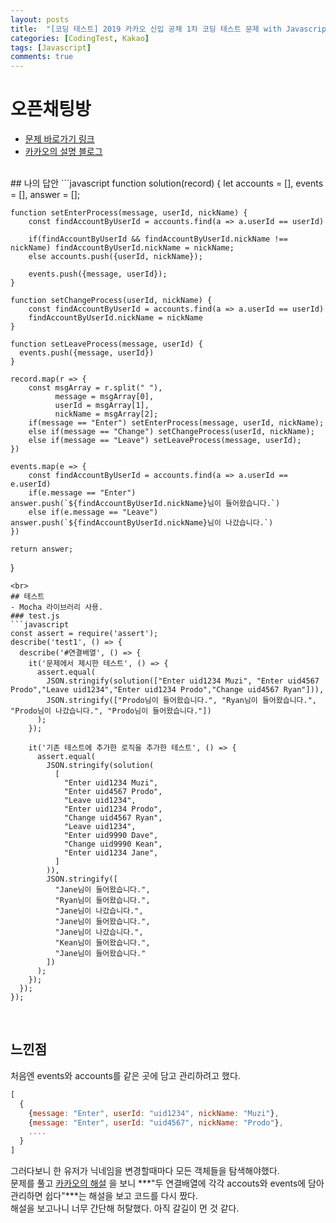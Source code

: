 ```yaml
---
layout: posts
title:  "[코딩 테스트] 2019 카카오 신입 공채 1차 코딩 테스트 문제 with Javascript"
categories: [CodingTest, Kakao]
tags: [Javascript]
comments: true
---
```



# 오픈채팅방
- [문제 바로가기 링크](https://www.welcomekakao.com/learn/courses/30/lessons/42888)
- [카카오의 설명 블로그](http://tech.kakao.com/2018/09/21/kakao-blind-recruitment-for2019-round-1/)
<br>
## 나의 답안
```javascript
function solution(record) {
    let accounts = [], events = [], answer = [];
    
    function setEnterProcess(message, userId, nickName) {
        const findAccountByUserId = accounts.find(a => a.userId == userId)

        if(findAccountByUserId && findAccountByUserId.nickName !== nickName) findAccountByUserId.nickName = nickName;
        else accounts.push({userId, nickName});
        
        events.push({message, userId});
    }
    
    function setChangeProcess(userId, nickName) {
        const findAccountByUserId = accounts.find(a => a.userId == userId)
        findAccountByUserId.nickName = nickName
    }
    
    function setLeaveProcess(message, userId) { 
      events.push({message, userId}) 
    }

    record.map(r => {
        const msgArray = r.split(" "),
              message = msgArray[0],
              userId = msgArray[1],
              nickName = msgArray[2];
        if(message == "Enter") setEnterProcess(message, userId, nickName);
        else if(message == "Change") setChangeProcess(userId, nickName);
        else if(message == "Leave") setLeaveProcess(message, userId);
    })
    
    events.map(e => {
        const findAccountByUserId = accounts.find(a => a.userId == e.userId)
        if(e.message == "Enter") answer.push(`${findAccountByUserId.nickName}님이 들어왔습니다.`)
        else if(e.message == "Leave") answer.push(`${findAccountByUserId.nickName}님이 나갔습니다.`)
    })
    
    return answer;
}
```
<br>
## 테스트
- Mocha 라이브러리 사용.
### test.js
```javascript
const assert = require('assert');
describe('test1', () => {
  describe('#연결배열', () => {
    it('문제에서 제시한 테스트', () => {
      assert.equal(
        JSON.stringify(solution(["Enter uid1234 Muzi", "Enter uid4567 Prodo","Leave uid1234","Enter uid1234 Prodo","Change uid4567 Ryan"])),
        JSON.stringify(["Prodo님이 들어왔습니다.", "Ryan님이 들어왔습니다.", "Prodo님이 나갔습니다.", "Prodo님이 들어왔습니다."])
      );
    });

    it('기존 테스트에 추가한 로직을 추가한 테스트', () => {
      assert.equal(
        JSON.stringify(solution(
          [
            "Enter uid1234 Muzi", 
            "Enter uid4567 Prodo",
            "Leave uid1234",
            "Enter uid1234 Prodo",
            "Change uid4567 Ryan",
            "Leave uid1234",
            "Enter uid9990 Dave",
            "Change uid9990 Kean",
            "Enter uid1234 Jane",
          ]
        )),
        JSON.stringify([
          "Jane님이 들어왔습니다.", 
          "Ryan님이 들어왔습니다.", 
          "Jane님이 나갔습니다.", 
          "Jane님이 들어왔습니다.",
          "Jane님이 나갔습니다.",  
          "Kean님이 들어왔습니다.", 
          "Jane님이 들어왔습니다."
        ])
      );
    });
  });
});
```
<br>

## 느낀점
처음엔 events와 accounts를 같은 곳에 담고 관리하려고 했다. 
```javascript
[
  {
    {message: "Enter", userId: "uid1234", nickName: "Muzi"},
    {message: "Enter", userId: "uid4567", nickName: "Prodo"},
    ....
  }
]
```
그러다보니 한 유저가 닉네임을 변경할때마다 모든 객체들을 탐색해야했다.  
문제를 풀고 [카카오의 해설](http://tech.kakao.com/2018/09/21/kakao-blind-recruitment-for2019-round-1/) 을 보니 ***"두 연결배열에 각각 accouts와 events에 담아 관리하면 쉽다"***는 해설을 보고 코드를 다시 짰다.   
해설을 보고나니 너무 간단해 허탈했다. 아직 갈길이 먼 것 같다.